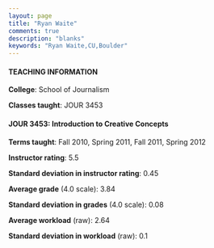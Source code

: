 ```yaml
---
layout: page
title: "Ryan Waite" 
comments: true
description: "blanks"
keywords: "Ryan Waite,CU,Boulder"
---
```

<head>
<script src="https://ajax.googleapis.com/ajax/libs/jquery/2.1.3/jquery.min.js"></script>
<script src="https://dl.dropboxusercontent.com/s/pc42nxpaw1ea4o9/highcharts.js?dl=0"></script>
<!-- <script src="../assets/js/highcharts.js"></script> -->
<style type="text/css">@font-face {
	font-family: "Bebas Neue";
	src: url(https://www.filehosting.org/file/details/544349/BebasNeue Regular.otf) format("opentype");
	}
	h1.Bebas { 
		font-family: "Bebas Neue", Verdana, Tahoma;
	}
</style>
</head>
	   
#### TEACHING INFORMATION

**College**: School of Journalism

**Classes taught**: JOUR 3453

#### JOUR 3453: Introduction to Creative Concepts

**Terms taught**: Fall 2010, Spring 2011, Fall 2011, Spring 2012

**Instructor rating**: 5.5

**Standard deviation in instructor rating**: 0.45

**Average grade** (4.0 scale): 3.84

**Standard deviation in grades** (4.0 scale): 0.08

**Average workload** (raw): 2.64

**Standard deviation in workload** (raw): 0.1

